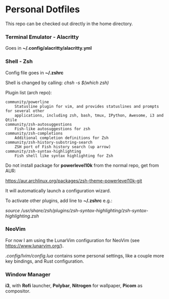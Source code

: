 # Personal Dotfiles

This repo can be checked out directly in the home directory.

### Terminal Emulator - Alacritty

Goes in **\~/.config/alacritty/alacritty.yml**

### Shell - Zsh

Config file goes in **\~/.zshrc**

Shell is changed by calling: *chsh -s $(which zsh)*

Plugin list (arch repo):

```
community/powerline 
    Statusline plugin for vim, and provides statuslines and prompts for several other
    applications, including zsh, bash, tmux, IPython, Awesome, i3 and Qtile
community/zsh-autosuggestions 
    Fish-like autosuggestions for zsh
community/zsh-completions 
    Additional completion definitions for Zsh
community/zsh-history-substring-search 
    ZSH port of Fish history search (up arrow)
community/zsh-syntax-highlighting 
    Fish shell like syntax highlighting for Zsh
```

Do not install package for **powerlevel10k** from the normal repo, get from AUR:

<https://aur.archlinux.org/packages/zsh-theme-powerlevel10k-git>

It will automatically launch a configuration wizard.

To activate other plugins, add line to **\~/.zshrc** e.g.:

*source /usr/share/zsh/plugins/zsh-syntax-highlighting/zsh-syntax-highlighting.zsh*

### NeoVim

For now I am using the LunarVim configuration for NeoVim (see https://www.lunarvim.org/).

*.config/lvim/config.lua* contains some personal settings, like a couple more key bindings, and Rust configuration.

### Window Manager

**i3**, with **Rofi** launcher, **Polybar**, **Nitrogen** for wallpaper, **Picom** as compositor.
